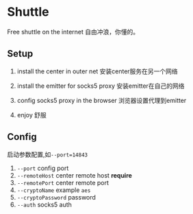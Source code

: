 # Shuttle

Free shuttle on the internet
自由冲浪，你懂的。

## Setup 
1. install the center in outer net
安装center服务在另一个网络

2. install the emitter for socks5 proxy
安装emitter在自己的网络

3. config socks5 proxy in the browser 
浏览器设置代理到emitter

4. enjoy
舒服

## Config 
启动参数配置,如``--port=14843``
1. ``--port`` config port
2. ``--remoteHost`` center remote host **require**
3. ``--remotePort`` center remote port
4. ``--cryptoName`` example ``aes``
5. ``--cryptoPassword`` password
6. ``--auth`` socks5 auth
